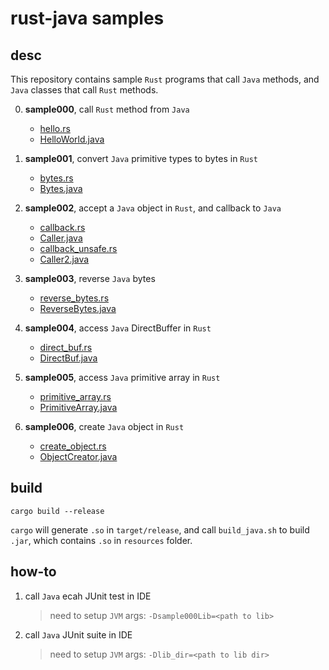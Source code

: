 # rust-java samples

## desc

This repository contains sample `Rust` programs that call `Java` methods, and `Java` classes that call `Rust` methods.

0. **sample000**, call `Rust` method from `Java`

   - [hello.rs](sample000/src/samples/hello.rs)
   - [HelloWorld.java](sample4j/src/main/java/sample/s000/HelloWorld.java)

1. **sample001**, convert `Java` primitive types to bytes in `Rust`

   - [bytes.rs](sample001/src/samples/bytes.rs)
   - [Bytes.java](sample4j/src/main/java/sample/s001/Bytes.java)

2. **sample002**, accept a `Java` object in `Rust`, and callback to `Java`

   - [callback.rs](sample002/src/samples/callback.rs)
   - [Caller.java](sample4j/src/main/java/sample/s002/Caller.java)
   - [callback_unsafe.rs](sample002/src/samples/callback_unsafe.rs)
   - [Caller2.java](sample4j/src/main/java/sample/s002/Caller2.java)

3. **sample003**, reverse `Java` bytes

   - [reverse_bytes.rs](sample003/src/samples/reverse_bytes.rs)
   - [ReverseBytes.java](sample4j/src/main/java/sample/s003/ReverseBytes.java)

4. **sample004**, access `Java` DirectBuffer in `Rust`

   - [direct_buf.rs](sample004/src/samples/direct_buf.rs)      
   - [DirectBuf.java](sample4j/src/main/java/sample/s004/DirectBuf.java)

5. **sample005**, access `Java` primitive array in `Rust`

   - [primitive_array.rs](sample005/src/samples/primitive_array.rs)  
   - [PrimitiveArray.java](sample4j/src/main/java/sample/s005/PrimitiveArray.java)

6. **sample006**, create `Java` object in `Rust`

   - [create_object.rs](sample006/src/samples/create_object.rs)  
   - [ObjectCreator.java](sample4j/src/main/java/sample/s006/ObjectCreator.java)

## build

```shell
cargo build --release
```

`cargo` will generate `.so` in `target/release`, and call `build_java.sh` to build `.jar`, which contains `.so` in `resources` folder.

## how-to

1. call `Java` ecah JUnit test in IDE

   > need to setup `JVM` args: `-Dsample000Lib=<path to lib>`

2. call `Java` JUnit suite in IDE

   > need to setup `JVM` args: `-Dlib_dir=<path to lib dir>`
